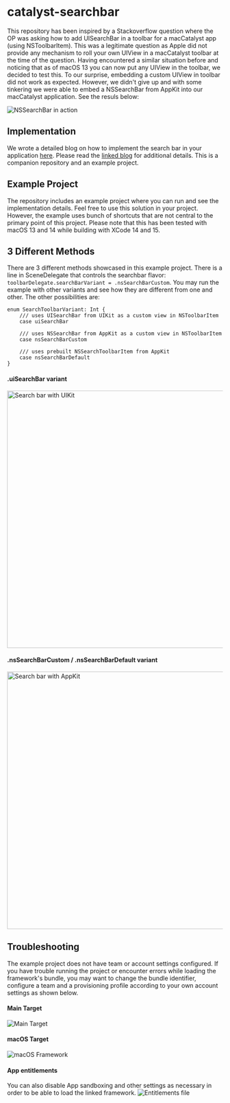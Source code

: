 # catalyst-searchbar

This repository has been inspired by a Stackoverflow question where the OP was asking how to add UISearchBar in a toolbar for a macCatalyst app (using NSToolbarItem). This was a legitimate question as Apple did not provide any mechanism to roll your own UIView in a macCatalyst toolbar at the time of the question. Having encountered a similar situation before and noticing that as of macOS 13 you can now put any UIView in the toolbar, we decided to test this. To our surprise, embedding a custom UIView in toolbar did not work as expected. However, we didn't give up and with some tinkering we were able to embed a NSSearchBar from AppKit into our macCatalyst application. See the resuls below:

![NSSearchBar in action](https://github.com/eclypse-tms/catalyst-searchbar/assets/10276667/aac6ba0e-18cc-441c-9193-12abfa8a95e1)

## Implementation

We wrote a detailed blog on how to implement the search bar in your application [here](https://blog.eclypse.io/how-to-add-a-search-bar-to-a-maccatalyst-application-a0fde827be15). Please read the [linked blog](https://blog.eclypse.io/how-to-add-a-search-bar-to-a-maccatalyst-application-a0fde827be15) for additional details. This is a companion repository and an example project.

## Example Project

The repository includes an example project where you can run and see the implementation details. Feel free to use this solution in your project. However, the example uses bunch of shortcuts that are not central to the primary point of this project. Please note that this has been tested with macOS 13 and 14 while building with XCode 14 and 15.

## 3 Different Methods
There are 3 different methods showcased in this example project. There is a line in SceneDelegate that controls the searchbar flavor: `toolbarDelegate.searchBarVariant = .nsSearchBarCustom`. You may run the example with other variants and see how they are different from one and other. The other possibilities are:
```
enum SearchToolbarVariant: Int {
    /// uses UISearchBar from UIKit as a custom view in NSToolbarItem
    case uiSearchBar
    
    /// uses NSSearchBar from AppKit as a custom view in NSToolbarItem
    case nsSearchBarCustom
    
    /// uses prebuilt NSSearchToolbarItem from AppKit
    case nsSearchBarDefault
}
```

#### .uiSearchBar variant

<img width="600" alt="Search bar with UIKit" src="https://github.com/eclypse-tms/catalyst-searchbar/assets/10276667/2cc91d45-c8dc-4ce0-9778-6fcaf0ab0f22">

#### .nsSearchBarCustom / .nsSearchBarDefault variant

<img width="600" alt="Search bar with AppKit" src="https://github.com/eclypse-tms/catalyst-searchbar/assets/10276667/43902546-0859-496d-a646-a1129fb8343b">

## Troubleshooting

The example project does not have team or account settings configured. If you have trouble running the project or encounter errors while loading the framework's bundle, you may want to change the bundle identifier, configure a team and a provisioning profile according to your own account settings as shown below. 

#### Main Target
![Main Target](https://github.com/eclypse-tms/catalyst-searchbar/assets/10276667/7b2b13b4-adcf-4044-b028-244fcbee9839)

#### macOS Target
![macOS Framework](https://github.com/eclypse-tms/catalyst-searchbar/assets/10276667/c9de5d2a-5217-4e49-bc84-d00a19cc2fb5)

#### App entitlements
You can also disable App sandboxing and other settings as necessary in order to be able to load the linked framework.
![Entitlements file](https://github.com/eclypse-tms/catalyst-searchbar/assets/10276667/0a0a7c21-de95-42d5-846b-875242b873b1)
